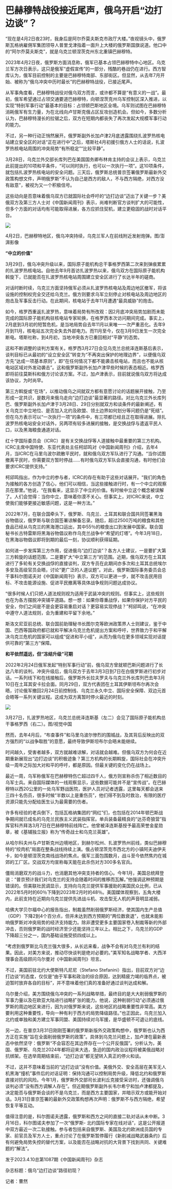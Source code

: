 # 巴赫穆特战役接近尾声，俄乌开启“边打边谈”？

“现在是4月2日夜23时，我身后是阿尔乔莫夫斯克市政厅大楼。”夜视镜头中，俄罗斯瓦格纳雇佣军集团领导人普里戈津指着一面升上大楼的俄罗斯国旗说道。他口中的“阿尔乔莫夫斯克”，就是乌克兰顿涅茨克州东北重镇巴赫穆特。

2023年4月2日夜，俄罗斯方面消息称，俄军已基本占领巴赫穆特中心地区。乌克兰军方次日表示，这只是俄军“虚假宣传”的一部分，残酷的巷战仍在进行。西方智库认为，俄军目前控制的主要是巴赫穆特南部、东部街区。但显然，从去年7月开始、被称为“俄乌冲突中历时最长”的巴赫穆特战役，已接近尾声。

从军事角度看，巴赫穆特战役对俄乌双方而言，或许都不算是“有意义的一战”。最初，俄军希望通过占领交通要道巴赫穆特，向顿涅茨克州乌军控制区深入推进，以实现“特别军事行动”最基本的目标：占领顿巴斯地区全境。乌军则试图在巴赫穆特消耗俄军有生力量，为在北线向卢甘斯克俄占区反攻创造机会。但如今，多数分析认为，巴赫穆特漫长的拉锯之后，双方在短期内都丧失了再次发起大规模军事行动的能力。

不过，另一种行动正悄然展开。俄罗斯副外长加卢津2月底透露围绕扎波罗热核电站建立安全区的对话“正在进行中”之后，塔斯社4月初援引俄方人士的话说，扎波罗热核电站周围的冲突局势“有所稳定”“比较平静”。

3月28日，乌克兰外交部长库列巴在美国国务卿布林肯主持的会议上表示，乌克兰此前提出的10项和平条件，“可以同时执行，也可以一次执行一项”。这10项条件，就包括扎波罗热核电站的安全问题。三天后，俄罗斯总统普京签署俄罗斯最新外交政策构想文件，声明俄罗斯“不认为自己是西方的敌人，不与西方隔绝，对西方没有敌意”，被视为又一个积极信号。

这些动向是否意味着俄乌双方已就国际社会呼吁的“边打边谈”迈出了关键一步？美俄双方及第三方人士对《中国新闻周刊》表示，尚难判断官方谈判扩大的可能性，但多个方面的对话均有可能取得进展，各方应抓住契机，建立更稳固的战时对话平台。

![](https://inews.gtimg.com/news_bt/OTvXrlTvf8aPF3QucC1h0jPdNnWtZQsJPuXYKSlnuO8cQAA/1000)

4月2日，巴赫穆特地区，俄乌冲突持续，乌克兰军人在前线附近发射炮弹。图/澎湃影像

**“中立的价值”**

3月29日，俄乌冲突升级以来，国际原子能机构总干事格罗西第二次来到弹痕累累的扎波罗热核电站。自他去年9月首访扎波罗热以来，俄乌双方在国际原子能机构斡旋下，已就能否在扎波罗热核电站周围建立安全区进行了长达半年的磋商。

对话时断时续，乌克兰方面坚持俄军必须从扎波罗热核电站及周边地区撤军，将该设施的控制权完全交还给乌克兰。俄方则要求乌军立刻停止对核电站及周边地区的炮击及军事反击行动。在此期间，核电站于去年11月遭遇“最具威胁”的炮击。

如今，格罗西重返扎波罗热，意味着局势有所改观：因2月底冲突局势加剧而未能完成的国际原子能机构驻核电站专家轮换，在格罗西本次访问期间完成。事实上，2月底到3月初的短暂危机，是当地局势自去年11月以来唯一一次严重恶化。去年9月到11月，核电站五次完全失去外部电力。而11月至今，仅在3月9日发生一次完全断电。塔斯社称，到4月初，当地冲突各方已重回相对“平静”的态势。

这和不断调整的谈判方案有关。格罗西3月27日会见乌克兰总统泽连斯基后表示，谈判目标已从最初的“设立安全区”转变为“不再突出保护的地理边界”，以便俄乌双方先“达成一项基本原则”，即“在任何情况下都不能袭击核电站，而且也不能从核电站区域对外发动袭击”。这和俄罗斯副外长加卢津早些时候的表态相近。格罗西即将前往莫斯科和俄方讨论该方案。不过，加卢津表示，目前就说俄乌双方将达成该协议，为时尚早。

第三方斡旋或“在场”，以推动俄乌之间就双方都有意愿讨论的话题展开接触，乃至形成一定共识，是数月来俄乌走向“边打边谈”最显著的路径。对比乌克兰外长库列巴、俄罗斯副外长加卢津于3月28日、29日分别就双方和谈条件的最新阐述，有关乌克兰中立地位、是否加入北约及欧盟、领土边界如何划分等问题仍是“死结”。但在乌方表示可以“一次执行一项”的条件中，有三项都已经且正在取得进展。除扎波罗热核电站安全对话外，另两项有较多进展的接触，是交换战俘与遣返平民人口，以及黑海粮食通道对话。

红十字国际委员会（ICRC）是有关交换战俘等人道接触中最重要的第三方机构。ICRC主席中国特使、东亚代表处主任柯邱鸣对《中国新闻周刊》介绍，去年4月，当ICRC在马里乌波尔疏散平民时，就和俄乌双方军队进行了沟通。“当你试图撤离平民时，你需要双方暂时停战……有时俄乌双方军队会直接沟通，有时他们会要求ICRC提供支持。”

柯邱鸣指出，作为中立的参与者，ICRC的存在有助于这些对话展开。“我们的角色为接触的各方创造了信心，他们可以相信，当这些接触进行时，有一个中立的观察员在那里。”他说，“在我看来，这显示了中立的价值。有时候中立这个概念被误解了。人们会觉得：当你中立，意味着你漠不关心。但事实上，对ICRC来说，中立使我们能够更接近敏感问题，这是一种方法。”

2022年7月，在联合国牵头下，俄罗斯、乌克兰、土耳其和联合国共同签署黑海谷物倡议，俄罗斯与联合国签署谅解备忘录。随后，超过2500万吨的粮食和其他食品已经从乌克兰的黑海港口运出，其中55％的粮食出口到发展中国家。联合国秘书长古特雷斯将黑海谷物倡议称作乌克兰战争中“希望的灯塔”。今年3月18日，在黑海谷物倡议即将到期的最后一刻，协议顺利获得延期。

如何进一步发挥第三方作用，促进俄乌“边打边谈”？各方人士建议，一是要扩大第三方斡旋的话题范围，二是要扩大“中立第三方”的范围。近期，俄乌双方在土耳其进行了多轮有关交换战俘的直接谈判，双方专员在此期间亦多次和土耳其总统埃尔多安及高级官员会晤，讨论“更广泛的人道议题”。对此，俄罗斯国际事务委员会总干事科尔图诺夫对《中国新闻周刊》表示，双方可以更进一步，就不攻击民用目标、不攻击能源设施、促进平民撤离等具体战争规则问题达成协议。

“很多时候人们只把人道法规则视为适用于武装冲突的规则。但事实上，这些规则也在为各方摆脱冲突铺平道路。想一想：如果你尊重战俘，如果你保护对方平民的安全，你们之间是不是会更容易重启对话？更容易实现停战？”柯邱鸣说，“在冲突中遵守人道法规则，会为重建和平留下余地。”

斯洛文尼亚前总统、联合国前助理秘书长图尔克等欧洲政策界人士则建议，鉴于中国、巴西等国政府都已就和平解决乌克兰危机提出方案和呼吁，世界致力于和平解决乌克兰危机的国家可以组成“促进和平小组”，从而为俄乌在更多领域实现对话提供可靠的“第三方”保障。

**和平依然遥远，但“冻结升级”可期**

2022年2月24日俄军发起“特别军事行动”前，俄乌双方曾就顿巴斯问题进行了长达八年的谈判。冲突升级后，俄乌双方于去年3月3日到7日在白俄罗斯进行初步对话。一系列线下和在线接触后，俄罗斯外长拉夫罗夫与乌克兰外长库列巴去年3月10日在土耳其安卡拉会面。同月29日，双方代表团在土耳其伊斯坦布尔再次会晤，讨论俄军撤回2月24日前控制线、乌克兰永久中立、国际安全保障、双边元首会晤等一系列关键议程。这成为双方离暂时停火最近的时刻。

![](https://inews.gtimg.com/news_bt/OCh2lAl_ohDuD5Ph4MDvN_OqGQRTJY8xdkHZopZFYvqbwAA/1000)

3月27日，扎波罗热地区，乌克兰总统泽连斯基（左二）会见了国际原子能机构总干事格罗西（右二）。图/视觉中国

然而，去年4月后，“布查事件”和马里乌波尔惨烈的围城战，及其背后反映出的双方强烈的“以战争取胜”的意愿，最终导致伊斯坦布尔会晤未能继续。

时间越久，受害者越多，双方就越难谅解，对话就会越难。但俄乌双方为何会在近期重新展现出“边打边谈”的积极迹象？第三方机构的长期斡旋，国际社会在冲突升级一周年之际加大对和平的呼吁，都是原因。但最关键的变化仍在战场上。

最近一周，乌军称俄军在巴赫穆特伤亡超过四千人，俄方则宣称杀伤了相近数目的乌军士兵。来自国际媒体的一线观察显示，这些数据可能并不是“宣传战”。在巴赫穆特以西20公里的一处乌军野战医院，医护人员对记者透露，这里每天都会送来三四十名伤员，很多时候“半数以上是重伤员”，他们得不到及时救治，有限的医疗资源只能先分配给医生认为最需要的伤者。

许多有经验的老兵倒下，包括瓦格纳集团的“网红”们，也包括在2014年顿巴斯战争期间就已成名的乌克兰民族主义武装指挥官。单兵装备最精良的“达芬奇狼营”指挥官科齐拜洛3月7日在巴赫穆特前线阵亡。他曾被泽连斯基授予最高荣誉金星勋章，被《基辅独立报》称为“传奇战士和乌克兰英雄”。

从哈尔科夫州与卢甘斯克州边境地区，到赫尔松州、扎波罗热州前线，类似巴赫穆特的“绞肉机”局面在整条战线持续上演。俄占顿涅茨克市西北方的小镇阿夫迪伊夫卡，如今是顿涅茨克南线战场的焦点。俄军三面包围数月，战斗至今依然焦灼在城郊的工厂区。交战双方均宣称每天能在此杀伤对方300多名官兵。

僵局消磨双方的战斗力，也消磨其他冲突支持者的信心。今年1月，美国总统拜登说：“普京预计我们对乌克兰的支持会随着时间的推移而瓦解。”他强调这种预期是错误的。但美联社民调显示，支持向乌克兰提供军事援助的美国民众比例，已从2022年5月时的60％下降到2023年2月时的48％。美国媒体观察到，五角大楼内，此前支持在近期向乌克兰提供先进战斗机、攻击型无人机的声音明显减弱。

哈佛大学贝尔福中心的报告指出，制裁虽然削弱俄罗斯经济，使其国内生产总值（GDP）下降2到4个百分点，但并未达到西方预期的“两位数衰退”，也就未能影响俄罗斯对冲突局势的经济支持能力。除非遭受更多主要国家卷入制裁等新的外部冲击，否则俄罗斯的战时经济至少还能坚持三年以上。相比之下，乌克兰的GDP下降超三分之一，国内基础设施受损四成以上。

“考虑到俄罗斯比乌克兰强大很多，从长远来看，战争不会有对乌克兰有利的结果。因此，对美方来说，推动尽快谈判是绝对必要的。”美军知名战略学者、大西洋理事会高级顾问乌尔曼对《中国新闻周刊》坦言。

不过，美国前驻北约大使斯特凡尼尼（Stefano
Stefanini）指出，目前双方对“边打边谈”的态度，仅仅是“由于军事和政治的综合原因，达到精疲力竭的临界点，被迫暂时放弃各自的目标”，并不意味着他们真的准备好通过谈判达成和解。

乌尔曼介绍，美方围绕俄乌冲突的一系列战略举措，最终目的是大大削弱俄罗斯的军事力量以及在欧亚大陆进行战略扩张的能力。他说，这种削弱行动“必须通过俄罗斯的周边地区来进行，因为对俄罗斯来说，这些地区的战略重要性非常高。美方要利用这种重要性，导向一种有利于西方的局势降级路径。”也正因此，乌克兰加入北约或单独和美方建立军事同盟、美国持续对乌军援，是华盛顿不可退让的底线。

另一边，在普京3月31日刚刚签署的俄罗斯新版外交政策构想中，俄罗斯也认为西方正在实施“旨在全面削弱俄罗斯的政策”。具体到乌克兰问题上，加卢津在最新表态中依然坚守：俄罗斯“不会容忍在其边界存在一个公开反俄国”。分析认为，美国、俄罗斯、乌克兰2024年都将迎来大选，急迫的国内政治议程将被美俄战略对抗绑架。在选举周期结束前，“边打边谈”都无望转入真正的停火和谈。

不过，这并不意味着当前的“边打边谈”没有价值。美俄外交、安全高层在美军无人机黑海“撞机”事件后的对话证明：保持沟通可以控制局势升级，降低北约和俄罗斯直接对抗的风险。今年1月，俄罗斯外交部司长波利丘克接受采访时，还强调俄乌谈判必须“没有西方调解人存在”。但近期俄罗斯副外长韦尔希宁和加卢津都提及，决定能否与俄罗斯会谈的不是乌克兰，而是西方主要国家，并暗示双方或能开始对话。3月31日普京签署的最新外交政策构想再次声明：俄罗斯不与西方隔绝，希望恢复平等互动。

值得注意的是，科尔图诺夫透露，俄罗斯和西方之间的直接二轨对话从未中断。3月16日，科尔图诺夫参加了一次“俄罗斯-
北约国际专家在线对话”，这是公开报道中双方最近一次二轨接触。参与者包括来自俄罗斯、美国及北约欧洲成员国的专家、前官员及军方人士，重点讨论了在俄罗斯暂停履行《新削减战略武器条约》后有何避免局势失控的替代方案，以及能否在战略对抗的大背景下找到共同、关键难题的“解法”。

发于2023.4.10总第1087期《中国新闻周刊》杂志

杂志标题：俄乌“边打边谈”路径初现？

记者：曹然

